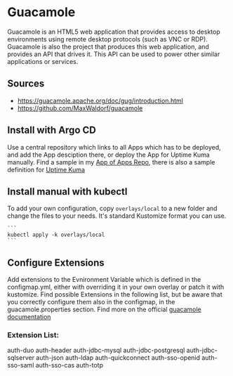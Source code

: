 # Guacamole

Guacamole is an HTML5 web application that provides access to desktop environments using remote desktop protocols (such as VNC or RDP). Guacamole is also the project that produces this web application, and provides an API that drives it. This API can be used to power other similar applications or services.

## Sources
* https://guacamole.apache.org/doc/gug/introduction.html
* https://github.com/MaxWaldorf/guacamole

## Install with Argo CD

Use a central repository which links to all Apps which has to be deployed,
and add the App desciption there, or deploy the App for Uptime Kuma manually.
Find a sample in my [App of Apps Repo](https://github.com/wep4you/k8s-apps.git),
there is also a sample definition for [Uptime Kuma](https://github.com/wep4you/k8s-apps/blob/main/local/guacamole.yml)

## Install manual with kubectl

To add your own configuration, copy ```overlays/local``` to a new folder and change the files to your needs.
It's standard Kustomize format you can use.

    ```
    kubectl apply -k overlays/local
    ```

## Configure Extensions

Add extensions to the Evnironment Variable which is defined in the configmap.yml, either
with overriding it in your own overlay or patch it with kustomize. Find possible Extensions
in the following list, but be aware that you correctly configure them also in the configmap,
in the guacamole.properties section. Find more on the official [guacamole documentation](https://guacamole.apache.org/doc/1.4.0/gug/configuring-guacamole.html#guacamole-properties)

### Extension List:
auth-duo
auth-header
auth-jdbc-mysql
auth-jdbc-postgresql
auth-jdbc-sqlserver
auth-json
auth-ldap
auth-quickconnect
auth-sso-openid
auth-sso-saml
auth-sso-cas
auth-totp